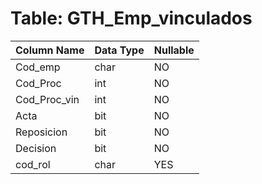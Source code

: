 # Table: GTH_Emp_vinculados

| Column Name | Data Type | Nullable |
|-------------|-----------|----------|
| Cod_emp | char | NO |
| Cod_Proc | int | NO |
| Cod_Proc_vin | int | NO |
| Acta | bit | NO |
| Reposicion | bit | NO |
| Decision | bit | NO |
| cod_rol | char | YES |
